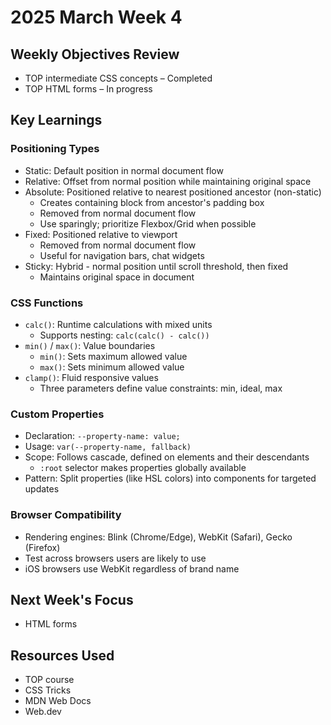 # 2025 March Week 4

## Weekly Objectives Review
- TOP intermediate CSS concepts – Completed
- TOP HTML forms – In progress

## Key Learnings
### Positioning Types
- Static: Default position in normal document flow
- Relative: Offset from normal position while maintaining original space
- Absolute: Positioned relative to nearest positioned ancestor (non-static)
  - Creates containing block from ancestor's padding box
  - Removed from normal document flow
  - Use sparingly; prioritize Flexbox/Grid when possible
- Fixed: Positioned relative to viewport
  - Removed from normal document flow
  - Useful for navigation bars, chat widgets
- Sticky: Hybrid - normal position until scroll threshold, then fixed
  - Maintains original space in document

### CSS Functions
- `calc()`: Runtime calculations with mixed units
  - Supports nesting: `calc(calc() - calc())`
- `min()` / `max()`: Value boundaries
  - `min()`: Sets maximum allowed value
  - `max()`: Sets minimum allowed value
- `clamp()`: Fluid responsive values
  - Three parameters define value constraints: min, ideal, max

### Custom Properties
- Declaration: `--property-name: value;`
- Usage: `var(--property-name, fallback)`
- Scope: Follows cascade, defined on elements and their descendants
  - `:root` selector makes properties globally available
- Pattern: Split properties (like HSL colors) into components for targeted updates

### Browser Compatibility
- Rendering engines: Blink (Chrome/Edge), WebKit (Safari), Gecko (Firefox)
- Test across browsers users are likely to use
- iOS browsers use WebKit regardless of brand name

## Next Week's Focus
- HTML forms

## Resources Used
- TOP course
- CSS Tricks
- MDN Web Docs
- Web.dev